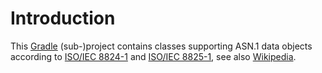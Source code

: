 # Introduction

This [Gradle][] (sub-)project contains classes supporting ASN.1 data objects
according to [ISO/IEC 8824-1][] and [ISO/IEC 8825-1][], see also [Wikipedia][].

[Gradle]:https://gradle.org/
[ISO/IEC 8824-1]:https://www.itu.int/rec/T-REC-X.680-202102-I/en
[ISO/IEC 8825-1]:https://www.itu.int/rec/T-REC-X.690-202102-I/en
[Wikipedia]:https://en.wikipedia.org/wiki/X.690

